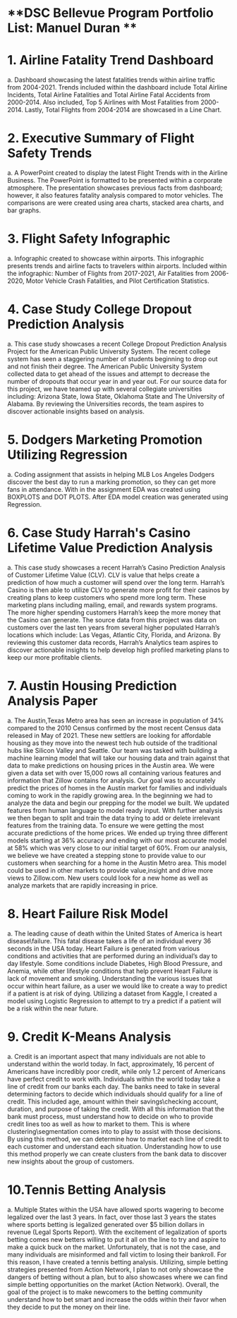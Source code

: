 # **DSC Bellevue Program Portfolio List: Manuel Duran **

# 1. Airline Fatality Trend Dashboard

a.    Dashboard showcasing the latest fatalities trends within airline traffic from 2004-2021. Trends included within the dashboard include Total Airline Incidents, Total Airline Fatalities and Total Airline Fatal Accidents from 2000-2014. Also included, Top 5 Airlines with Most Fatalities from 2000-2014. Lastly, Total Flights from 2004-2014 are showcased in a Line Chart.

# 2. Executive Summary of Flight Safety Trends

a.    A PowerPoint created to display the latest Flight Trends with in the Airline Business. The PowerPoint is formatted to be presented within a corporate atmosphere. The presentation showcases previous facts from dashboard; however, it also features fatality analysis compared to motor vehicles. The comparisons are were created using area charts, stacked area charts, and bar graphs. 

# 3. Flight Safety Infographic

a.    Infographic created to showcase within airports. This infographic presents trends and airline facts to travelers within airports. Included within the infographic: Number of Flights from 2017-2021, Air Fatalities from 2006-2020, Motor Vehicle Crash Fatalities, and Pilot Certification Statistics. 

# 4. Case Study College Dropout Prediction Analysis

a.    This case study showcases a recent College Dropout Prediction Analysis Project for the American Public University System. The recent college system has seen a staggering number of students beginning to drop out and not finish their degree. The American Public University System collected data to get ahead of the issues and attempt to decrease the number of dropouts that occur year in and year out. For our source data for this project, we have teamed up with several collegiate universities including: Arizona State, Iowa State, Oklahoma State and The University of Alabama. By reviewing the Universities records, the team aspires to discover actionable insights based on analysis. 

# 5. Dodgers Marketing Promotion Utilizing Regression 

a.    Coding assignment that assists in helping MLB Los Angeles Dodgers discover the best day to run a marking promotion, so they can get more fans in attendance. With in the assignment EDA was created using BOXPLOTS and DOT PLOTS. After EDA model creation was generated using Regression. 

# 6. Case Study Harrah's Casino Lifetime Value Prediction Analysis

a.    This case study showcases a recent Harrah’s Casino Prediction Analysis of Customer Lifetime Value (CLV). CLV is value that helps create a prediction of how much a customer will spend over the long term. Harrah’s Casino is then able to utilize CLV to generate more profit for their casinos by creating plans to keep customers who spend more long term. These marketing plans including mailing, email, and rewards system programs. The more higher spending customers Harrah’s keep the more money that the Casino can generate. The source data from this project was data on customers over the last ten years from several higher populated Harrah’s locations which include: Las Vegas, Atlantic City, Florida, and Arizona. By reviewing this customer data records, Harrah’s Analytics team aspires to discover actionable insights to help develop high profiled marketing plans to keep our more profitable clients. 

# 7. Austin Housing Prediction Analysis Paper

a.    The Austin,Texas Metro area has seen an increase in population of 34% compared to the 2010 Census confirmed by the most recent Census data released in May of 2021. These new settlers are looking for affordable housing as they move into the newest tech hub outside of the traditional hubs like Silicon Valley and Seattle. Our team was tasked with building a machine learning model that will take our housing data and train against that data to make predictions on housing prices in the Austin area. We were given a data set with over 15,000 rows all containing various features and information that Zillow contains for analysis. Our goal was to accurately predict the prices of homes in the Austin market for families and individuals coming to work in the rapidly growing area. In the beginning we had to analyze the data and begin our prepping for the model we built. We updated features from human language to model ready input. With further analysis we then began to split and train the data trying to add or delete irrelevant features from the training data. To ensure we were getting the most accurate predictions of the home prices. We ended up trying three different models starting at 36% accuracy and ending with our most accurate model at 58% which was very close to our initial target of 60%. From our analysis, we believe we have created a stepping stone to provide value to our customers when searching for a home in the Austin Metro area. This model could be used in other markets to provide value,insight and drive more views to Zillow.com. New users could look for a new home as well as analyze markets that are rapidly increasing in price.

# 8. Heart Failure Risk Model

a. The leading cause of death within the United States of America is  heart disease\failure. This fatal disease takes a life of  an individual every 36 seconds in the USA today. Heart  Failure is generated from various conditions and activities that are  performed during an individual’s day to day lifestyle. Some  conditions include Diabetes, High Blood Pressure, and Anemia, while  other lifestyle conditions that help prevent Heart Failure is lack of  movement and smoking. Understanding the various issues that occur  within heart failure, as a user we would like to create a way to predict  if a patient is at risk of dying. Utilizing a dataset from Kaggle, I  created a model using Logistic Regression to attempt to try a predict if  a patient will be a risk within the near future. 

# 9. Credit K-Means Analysis

a. Credit is an important aspect that many individuals are not able to  understand within the world today. In fact, approximately, 16 percent  of Americans have incredibly poor credit, while only 1.2 percent of  Americans have perfect credit to work with. Individuals  within the world today take a line of credit from our banks each day.  The banks need to take in several determining factors to decide which individuals should qualify for a line of credit. This included age,  amount within their savings\checking account, duration, and purpose  of taking the credit. With all this information that the bank must  process, must understand how to decide on who to provide credit lines  too as well as how to market to them. This is where  clustering\segmentation comes into to play to assist with those  decisions. By using this method, we can determine how to  market each line of credit to each customer and understand each  situation. Understanding how to use this method properly we can create clusters from the bank data to discover new insights about the  group of customers.

# 10.Tennis Betting Analysis

a. Multiple States within the USA have allowed sports wagering to become  legalized over the last 3 years. In fact, over those last 3 years the states where  sports betting is legalized generated over $5 billion dollars in revenue (Legal  Sports Report). With the excitement of legalization of sports betting comes new  betters willing to put it all on the line to try and aspire to make a quick buck on the market. Unfortunately, that is not the case, and many individuals are  misinformed and fall victim to losing their bankroll. For this reason, I have  created a tennis betting analysis. Utilizing, simple betting strategies presented  from Action Network, I plan to not only showcase the dangers of betting without  a plan, but to also showcases where we can find simple betting opportunities on  the market (Action Network). Overall, the goal of the project is to make  newcomers to the betting community understand how to bet smart and increase  the odds within their favor when they decide to put the money on their line.

